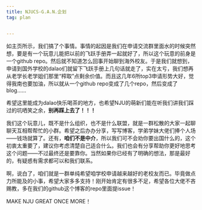 ```yaml
---
title: NJUCS-G.A.N.企划
tag: plan


---
```


如主页所示，我们搞了个事情。事情的起因是我们在申请交流群里面水的时候突然想，要是有一个玩意儿能把以前的飞跃手册弄一起就好了，所以这个玩意的前身是一个github repo。然后就不知道怎么回事开始聊到海外校友。于是我们就想到，申请到国外学校的dalao们就留下飞跃手册上几句话就走了，实在太亏，我们想再从老学长老学姐们那里“榨取”点剩余价值。而且这几年6所top3申请形势大好，觉得我南也要加油，所以就从一个github repo变成了几个repo，然后变成了blog……

希望这里能成为dalao快乐喝茶的地方，也希望NJU的萌新们能在听我们讲我们踩过的坑哂笑之余，**别再踩上去了！！！**

我们这个玩意儿，既不是什么组织，也不是什么联盟，就是一群松散的大家一起聊聊天互相帮帮忙的小群。希望之后办办分享，写写博客，学弟学妹大佬们捧个人场——钱场就算了。还有，**咱们不是中介**，所以我们可不会劝你要出国什么的，这个初衷太重要了，建议你考虑清楚自己适合什么。我们也会有分享帮助你更好地思考这个问题——不过最终还是要靠你。当然如果你已经有了明确的想法，那是最好的，有疑惑有需求都可以和我们联系。

啊，说白了，咱们就是一群单纯希望咱学校申请越来越好的老校友而已。毕竟做点力所能及的小事，希望大家多多支持！刚开始肯定有很多不足，希望各位大佬不吝赐教，多在我们的github这个博客的repo里面提issue！

MAKE NJU GREAT ONCE MORE！